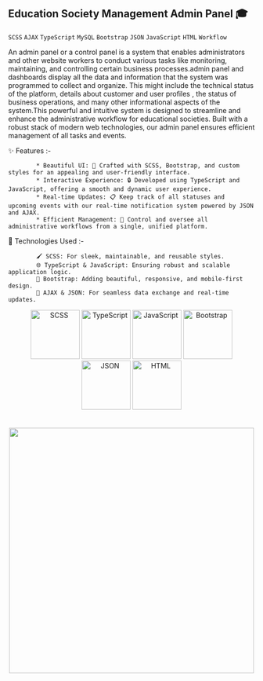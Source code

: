 ## Education Society Management Admin Panel 🎓
`SCSS` `AJAX` `TypeScript` `MySQL` `Bootstrap` `JSON` `JavaScript` `HTML` `Workflow` 

An admin panel or a control panel is a system that enables administrators and other website workers to conduct various tasks like monitoring, maintaining, and 
controlling certain business processes.admin panel and dashboards display all the data and information that the system was programmed to collect and organize. 
This might include the technical status of the platform, details about customer and user profiles , the status of business operations, and many other informational 
aspects of the system.This powerful and intuitive system is designed to streamline and enhance the administrative workflow for educational societies. Built with a 
robust stack of modern web technologies, our admin panel ensures efficient management of all tasks and events. 

 ✨  Features :- 
 
            * Beautiful UI: 🎫 Crafted with SCSS, Bootstrap, and custom styles for an appealing and user-friendly interface.
            * Interactive Experience: 🔒 Developed using TypeScript and JavaScript, offering a smooth and dynamic user experience.
            * Real-time Updates: 📋 Keep track of all statuses and upcoming events with our real-time notification system powered by JSON and AJAX.
            * Efficient Management: 💬 Control and oversee all administrative workflows from a single, unified platform. 


🚀 Technologies Used :- 

            🖌 SCSS: For sleek, maintainable, and reusable styles.
            🌐 TypeScript & JavaScript: Ensuring robust and scalable application logic.
            🎨 Bootstrap: Adding beautiful, responsive, and mobile-first design.
            📡 AJAX & JSON: For seamless data exchange and real-time updates.




 <div align="center">
  <img src="https://upload.wikimedia.org/wikipedia/commons/9/96/Sass_Logo_Color.svg" width="100" alt="SCSS">
  <img src="https://upload.wikimedia.org/wikipedia/commons/4/4c/Typescript_logo_2020.svg" width="100" alt="TypeScript">
  <img src="https://upload.wikimedia.org/wikipedia/commons/6/6a/JavaScript-logo.png" width="100" alt="JavaScript">
  <img src="https://upload.wikimedia.org/wikipedia/commons/b/b2/Bootstrap_logo.svg" width="100" alt="Bootstrap">
  <img src="https://upload.wikimedia.org/wikipedia/commons/c/c9/JSON_vector_logo.svg" width="100" alt="JSON">
  <img src="https://upload.wikimedia.org/wikipedia/commons/6/61/HTML5_logo_and_wordmark.svg" width="100" alt="HTML">  
</div>
<br><br>

<div align="center">
<img src="https://user-images.githubusercontent.com/74038190/219923809-b86dc415-a0c2-4a38-bc88-ad6cf06395a8.gif" width="500">
 </div>
<br><br>

 

  
 
